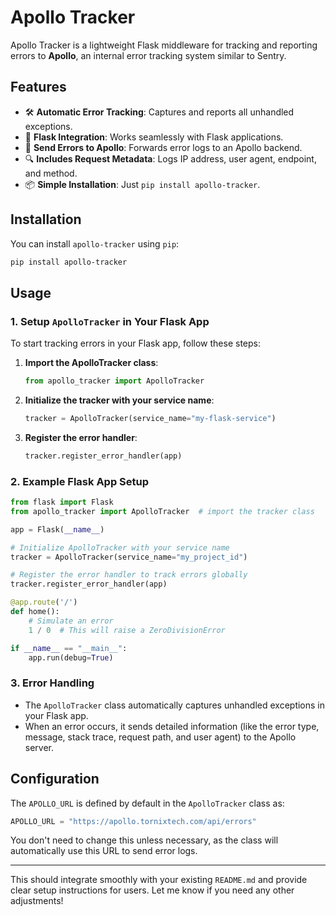 # Apollo Tracker

Apollo Tracker is a lightweight Flask middleware for tracking and reporting errors to **Apollo**, an internal error tracking system similar to Sentry.

## Features

- 🛠 **Automatic Error Tracking**: Captures and reports all unhandled exceptions.
- 🚀 **Flask Integration**: Works seamlessly with Flask applications.
- 📡 **Send Errors to Apollo**: Forwards error logs to an Apollo backend.
- 🔍 **Includes Request Metadata**: Logs IP address, user agent, endpoint, and method.
- 📦 **Simple Installation**: Just `pip install apollo-tracker`.

## Installation

You can install `apollo-tracker` using `pip`:

```bash
pip install apollo-tracker
```

## Usage

### 1. Setup `ApolloTracker` in Your Flask App

To start tracking errors in your Flask app, follow these steps:

1. **Import the ApolloTracker class**:
    ```python
    from apollo_tracker import ApolloTracker
    ```

2. **Initialize the tracker with your service name**:
    ```python
    tracker = ApolloTracker(service_name="my-flask-service")
    ```

3. **Register the error handler**:
    ```python
    tracker.register_error_handler(app)
    ```

### 2. Example Flask App Setup

```python
from flask import Flask
from apollo_tracker import ApolloTracker  # import the tracker class

app = Flask(__name__)

# Initialize ApolloTracker with your service name
tracker = ApolloTracker(service_name="my_project_id")

# Register the error handler to track errors globally
tracker.register_error_handler(app)

@app.route('/')
def home():
    # Simulate an error
    1 / 0  # This will raise a ZeroDivisionError

if __name__ == "__main__":
    app.run(debug=True)
```

### 3. Error Handling

- The `ApolloTracker` class automatically captures unhandled exceptions in your Flask app.
- When an error occurs, it sends detailed information (like the error type, message, stack trace, request path, and user agent) to the Apollo server.

## Configuration

The `APOLLO_URL` is defined by default in the `ApolloTracker` class as:

```python
APOLLO_URL = "https://apollo.tornixtech.com/api/errors"
```

You don't need to change this unless necessary, as the class will automatically use this URL to send error logs.

---

This should integrate smoothly with your existing `README.md` and provide clear setup instructions for users. Let me know if you need any other adjustments!